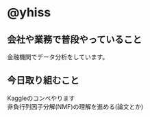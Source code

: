 # @yhiss

## 会社や業務で普段やっていること

金融機関でデータ分析をしています。  

## 今日取り組むこと

Kaggleのコンペやります  
非負行列因子分解(NMF)の理解を進める(論文とか)
